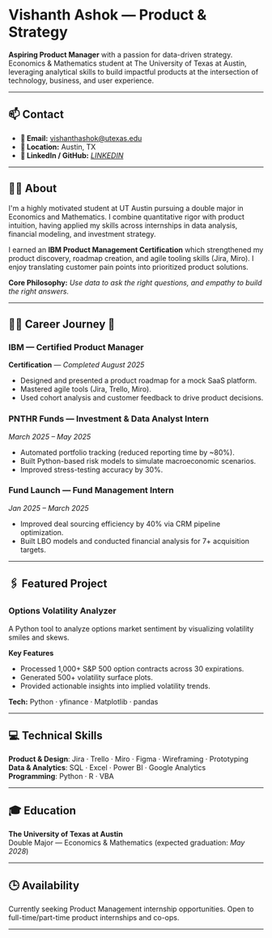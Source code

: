 # Vishanth Ashok — Product & Strategy

**Aspiring Product Manager** with a passion for data-driven strategy.  
Economics & Mathematics student at The University of Texas at Austin, leveraging analytical skills to build impactful products at the intersection of technology, business, and user experience.

---

## 📫  Contact
- **📧 Email:** vishanthashok@utexas.edu  
- **📍 Location:** Austin, TX 
- **🤝 LinkedIn / GitHub:** *[LINKEDIN](https://www.linkedin.com/in/vishanth-ashok/)*

---

## 👨‍💼 About
I'm a highly motivated student at UT Austin pursuing a double major in Economics and Mathematics. I combine quantitative rigor with product intuition, having applied my skills across internships in data analysis, financial modeling, and investment strategy.

I earned an **IBM Product Management Certification** which strengthened my product discovery, roadmap creation, and agile tooling skills (Jira, Miro). I enjoy translating customer pain points into prioritized product solutions.

**Core Philosophy:** *Use data to ask the right questions, and empathy to build the right answers.*

---

## 👨‍💻 Career Journey 💼

### IBM — Certified Product Manager  
**Certification** — *Completed August 2025*  
- Designed and presented a product roadmap for a mock SaaS platform.  
- Mastered agile tools (Jira, Trello, Miro).  
- Used cohort analysis and customer feedback to drive product decisions.

### PNTHR Funds — Investment & Data Analyst Intern  
*March 2025 – May 2025*  
- Automated portfolio tracking (reduced reporting time by ~80%).  
- Built Python-based risk models to simulate macroeconomic scenarios.  
- Improved stress-testing accuracy by 30%.

### Fund Launch — Fund Management Intern  
*Jan 2025 – March 2025*  
- Improved deal sourcing efficiency by 40% via CRM pipeline optimization.  
- Built LBO models and conducted financial analysis for 7+ acquisition targets.

---

## 🖇️ Featured Project

### Options Volatility Analyzer  
A Python tool to analyze options market sentiment by visualizing volatility smiles and skews.

**Key Features**
- Processed 1,000+ S&P 500 option contracts across 30 expirations.  
- Generated 500+ volatility surface plots.  
- Provided actionable insights into implied volatility trends.

**Tech:** Python · yfinance · Matplotlib · pandas

---

## 💻 Technical Skills

**Product & Design**: Jira · Trello · Miro · Figma · Wireframing · Prototyping  
**Data & Analytics**: SQL · Excel · Power BI · Google Analytics  
**Programming**: Python · R · VBA

---

## 🎓 Education
**The University of Texas at Austin**  
Double Major — Economics & Mathematics (expected graduation: *May 2028*)

---

## 🕒 Availability
Currently seeking Product Management internship opportunities. Open to full-time/part-time product internships and co-ops.

---
